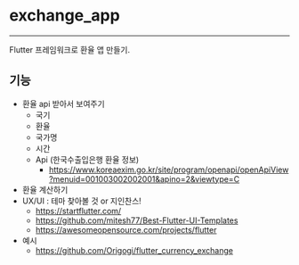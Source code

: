 # exchange_app

---

Flutter 프레임워크로 환율 앱 만들기.

## 기능

- 환율 api 받아서 보여주기
  - 국기
  - 환율
  - 국가명
  - 시간
  - Api (한국수출입은행 환율 정보)
    - https://www.koreaexim.go.kr/site/program/openapi/openApiView?menuid=001003002002001&apino=2&viewtype=C
- 환율 계산하기
- UX/UI : 테마 찾아볼 것 or 지인찬스!
  - https://startflutter.com/
  - https://github.com/mitesh77/Best-Flutter-UI-Templates
  - https://awesomeopensource.com/projects/flutter
- 예시 
  - https://github.com/Origogi/flutter_currency_exchange
